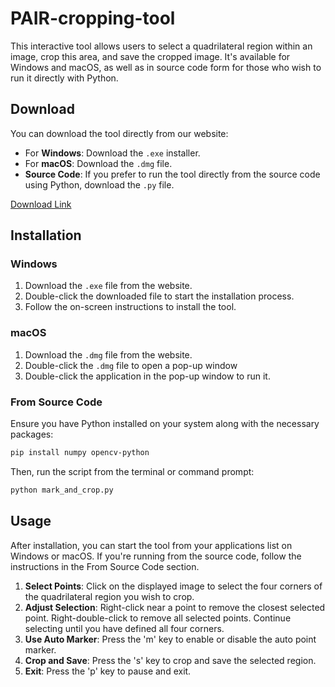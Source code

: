 # PAIR-cropping-tool

This interactive tool allows users to select a quadrilateral region within an image, crop this area, and save the cropped image. It's available for Windows and macOS, as well as in source code form for those who wish to run it directly with Python.

## Download

You can download the tool directly from our website:

- For **Windows**: Download the `.exe` installer.
- For **macOS**: Download the `.dmg` file.
- **Source Code**: If you prefer to run the tool directly from the source code using Python, download the `.py` file.

[Download Link](#)

## Installation

### Windows

1. Download the `.exe` file from the website.
2. Double-click the downloaded file to start the installation process.
3. Follow the on-screen instructions to install the tool.

### macOS

1. Download the `.dmg` file from the website.
2. Double-click the `.dmg` file to open a pop-up window
3. Double-click the application in the pop-up window to run it.

### From Source Code

Ensure you have Python installed on your system along with the necessary packages:

```bash
pip install numpy opencv-python
```

Then, run the script from the terminal or command prompt:

```bash
python mark_and_crop.py
```

## Usage

After installation, you can start the tool from your applications list on Windows or macOS. If you're running from the source code, follow the instructions in the From Source Code section.

1. **Select Points**: Click on the displayed image to select the four corners of the quadrilateral region you wish to crop.
2. **Adjust Selection**: Right-click near a point to remove the closest selected point. Right-double-click to remove all selected points. Continue selecting until you have defined all four corners.
3. **Use Auto Marker**: Press the 'm' key to enable or disable the auto point marker.
4. **Crop and Save**: Press the 's' key to crop and save the selected region.
5. **Exit**: Press the 'p' key to pause and exit. 